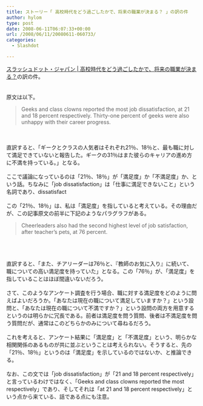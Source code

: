 ```yaml
---
title: ストーリー「 高校時代をどう過ごしたかで、将来の職業が決まる？ 」の訳の件
author: hylom
type: post
date: 2008-06-11T06:07:33+00:00
url: /2008/06/11/20080611-060733/
categories:
  - Slashdot

---
```

 [スラッシュドット・ジャパン | 高校時代をどう過ごしたかで、将来の職業が決まる？][1]の訳の件。  
</br>   
原文は以下。 

> <div>
>   Geeks and class clowns reported the most job dissatisfaction&#44; at 21 and 18 percent respectively. Thirty-one percent of geeks were also unhappy with their career progress.
> </div>

</br>  
</br>   
直訳すると、「ギークとクラスの人気者はそれぞれ21％、18％と、最も職に対して満足できていないと報告した。ギークの31％はまた彼らのキャリアの進め方に不満を持っている。」となる。</br>  
</br>   
ここで議論になっているのは「21％、18％」が「満足度」か「不満足度」か、という話。ちなみに「job dissatisfaction」は「仕事に満足できないこと」という名詞であり、dissatisfact</br>  
</br>   
この「21％、18％」は、私は「満足度」を指していると考えている。その理由だが、この記事原文の前半に下記のようなパラグラフがある。 

> <div>
>   Cheerleaders also had the second highest level of job satisfaction&#44; after teacher&#8217;s pets&#44; at 76 percent.
> </div>

</br>  
</br>  
</br>   
直訳すると、「また、チアリーダーは76％と、『教師のお気に入り』に続いて、職についての高い満足度を持っていた」となる。この「76％」が、「満足度」を指していることはほぼ間違いないだろう。</br>  
</br>   
さて、このようなアンケート調査を行う場合、職に対する満足度をどのように問えばよいだろうか。「あなたは現在の職について満足していますか？」という設問と、「あなたは現在の職について不満ですか？」という設問の両方を用意するというのは明らかに冗長である。前者は満足度を問う質問、後者は不満足度を問う質問だが、通常はこのどちらかのみについて尋ねるだろう。</br>  
</br>   
これを考えると、アンケート結果に「満足度」と「不満足度」という、明らかな相関関係のあるものが共に並ぶということは考えられない。そうすると、先の「21％、18％」というのは「満足度」を示しているのではないか、と推論できる。</br>  
</br>   
なお、この文では「job dissatisfaction」が「21 and 18 percent respectively」と言っているわけではなく、「Geeks and class clowns reported the most respectively」であり、そしてそれは「at 21 and 18 percent respectively」という点から来ている、話である点にも注意。</br>  
</br>  
</br>

 [1]: http://slashdot.jp/article.pl?sid=08/06/10/0545254